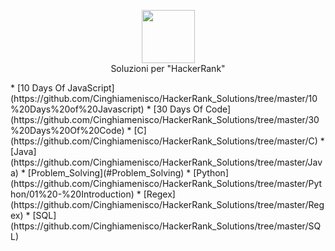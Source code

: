 <p align="center">
    <a href="https://www.hackerrank.com/Cinghiamenisco">
        <img height=85 src="https://d3keuzeb2crhkn.cloudfront.net/hackerrank/assets/styleguide/logo_wordmark-f5c5eb61ab0a154c3ed9eda24d0b9e31.svg">
    </a>
    <br>Soluzioni per "HackerRank"
</p>
* [10 Days Of JavaScript](https://github.com/Cinghiamenisco/HackerRank_Solutions/tree/master/10%20Days%20of%20Javascript)
* [30 Days Of Code](https://github.com/Cinghiamenisco/HackerRank_Solutions/tree/master/30%20Days%20Of%20Code)
* [C](https://github.com/Cinghiamenisco/HackerRank_Solutions/tree/master/C)
* [Java](https://github.com/Cinghiamenisco/HackerRank_Solutions/tree/master/Java)
* [Problem_Solving](#Problem_Solving)
* [Python](https://github.com/Cinghiamenisco/HackerRank_Solutions/tree/master/Python/01%20-%20Introduction)
* [Regex](https://github.com/Cinghiamenisco/HackerRank_Solutions/tree/master/Regex)
* [SQL](https://github.com/Cinghiamenisco/HackerRank_Solutions/tree/master/SQL)
